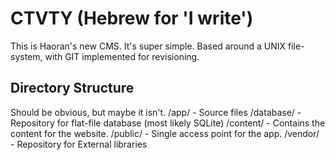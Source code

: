 CTVTY (Hebrew for 'I write')
============================


This is Haoran's new CMS. It's super simple. Based around a UNIX file-system,
with GIT implemented for revisioning.


Directory Structure
-------------------
Should be obvious, but maybe it isn't.
/app/		- Source files
/database/	- Repository for flat-file database (most likely SQLite)
/content/	- Contains the content for the website.
/public/	- Single access point for the app.
/vendor/	- Repository for External libraries



